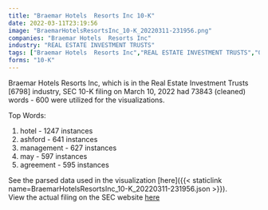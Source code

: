 ```yaml
---
title: "Braemar Hotels  Resorts Inc 10-K"
date: 2022-03-11T23:19:56
image: "BraemarHotelsResortsInc_10-K_20220311-231956.png"
companies: "Braemar Hotels  Resorts Inc"
industry: "REAL ESTATE INVESTMENT TRUSTS"
tags: ["Braemar Hotels  Resorts Inc","REAL ESTATE INVESTMENT TRUSTS","03-10-2022","10-K"]
forms: "10-K"
---
```

Braemar Hotels  Resorts Inc, which is in the Real Estate Investment Trusts [6798] industry, SEC 10-K filing on March 10, 2022 had 73843 (cleaned) words - 600 were utilized for the visualizations.

Top Words:
1. hotel - 1247 instances
2. ashford - 641 instances
3. management - 627 instances
4. may - 597 instances
5. agreement - 595 instances


See the parsed data used in the visualization [here]({{< staticlink name=BraemarHotelsResortsInc_10-K_20220311-231956.json >}}).  
View the actual filing on the SEC website [here](https://www.sec.gov/Archives/edgar/data/1574085/0001574085-22-000032.txt)